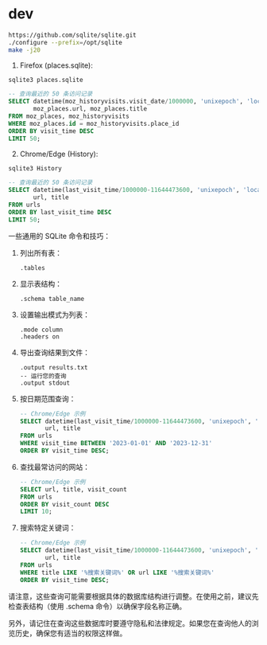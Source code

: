 

# dev

```bash
https://github.com/sqlite/sqlite.git
./configure --prefix=/opt/sqlite
make -j20
```


1. Firefox (places.sqlite):

```sql
sqlite3 places.sqlite

-- 查询最近的 50 条访问记录
SELECT datetime(moz_historyvisits.visit_date/1000000, 'unixepoch', 'localtime') AS visit_time,
       moz_places.url, moz_places.title
FROM moz_places, moz_historyvisits
WHERE moz_places.id = moz_historyvisits.place_id
ORDER BY visit_time DESC
LIMIT 50;
```

2. Chrome/Edge (History):

```sql
sqlite3 History

-- 查询最近的 50 条访问记录
SELECT datetime(last_visit_time/1000000-11644473600, 'unixepoch', 'localtime') AS visit_time,
       url, title
FROM urls
ORDER BY last_visit_time DESC
LIMIT 50;
```

一些通用的 SQLite 命令和技巧：

1. 列出所有表：
   ```
   .tables
   ```

2. 显示表结构：
   ```
   .schema table_name
   ```

3. 设置输出模式为列表：
   ```
   .mode column
   .headers on
   ```

4. 导出查询结果到文件：
   ```
   .output results.txt
   -- 运行您的查询
   .output stdout
   ```

5. 按日期范围查询：
   ```sql
   -- Chrome/Edge 示例
   SELECT datetime(last_visit_time/1000000-11644473600, 'unixepoch', 'localtime') AS visit_time,
          url, title
   FROM urls
   WHERE visit_time BETWEEN '2023-01-01' AND '2023-12-31'
   ORDER BY visit_time DESC;
   ```

6. 查找最常访问的网站：
   ```sql
   -- Chrome/Edge 示例
   SELECT url, title, visit_count
   FROM urls
   ORDER BY visit_count DESC
   LIMIT 10;
   ```

7. 搜索特定关键词：
   ```sql
   -- Chrome/Edge 示例
   SELECT datetime(last_visit_time/1000000-11644473600, 'unixepoch', 'localtime') AS visit_time,
          url, title
   FROM urls
   WHERE title LIKE '%搜索关键词%' OR url LIKE '%搜索关键词%'
   ORDER BY visit_time DESC;
   ```

请注意，这些查询可能需要根据具体的数据库结构进行调整。在使用之前，建议先检查表结构（使用 .schema 命令）以确保字段名称正确。

另外，请记住在查询这些数据库时要遵守隐私和法律规定。如果您在查询他人的浏览历史，确保您有适当的权限这样做。